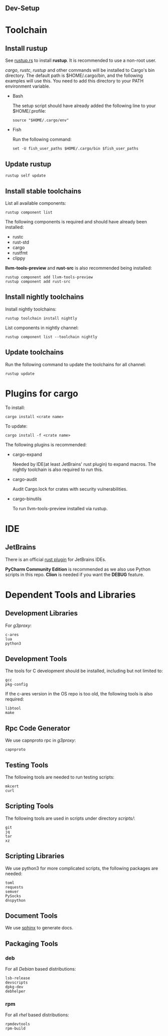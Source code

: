 Dev-Setup
-----
# Toolchain

## Install rustup

See [rustup.rs](https://rustup.rs/) to install **rustup**.
It is recommended to use a non-root user.

*cargo*, *rustc*, *rustup* and other commands will be installed to Cargo's bin directory.
The default path is $HOME/.cargo/bin, and the following examples will use this.
You need to add this directory to your PATH environment variable.

- Bash

  The setup script should have already added the following line to your $HOME/.profile:
  ```shell script
  source "$HOME/.cargo/env"
  ```

- Fish

  Run the following command:
  ```shell script
  set -U fish_user_paths $HOME/.cargo/bin $fish_user_paths
  ```

## Update rustup

```shell script
rustup self update
```

## Install stable toolchains

List all available components:
```shell
rustup component list
```

The following components is required and should have already been installed:

 - rustc
 - rust-std
 - cargo
 - rustfmt
 - clippy

**llvm-tools-preview** and **rust-src** is also recommended being installed:
```shell script
rustup component add llvm-tools-preview
rustup component add rust-src
```

## Install nightly toolchains

Install nightly toolchains:
```shell script
rustup toolchain install nightly
```

List components in nightly channel:
```shell script
rustup component list --toolchain nightly
```

## Update toolchains

Run the following command to update the toolchains for all channel:
```shell script
rustup update
```

# Plugins for cargo

To install:
```shell script
cargo install <crate name>
```

To update:
```shell script
cargo install -f <crate name>
```

The following plugins is recommended:

- cargo-expand

  Needed by IDE(at least JetBrains' rust plugin) to expand macros.
  The nightly toolchain is also required to run this.

- cargo-audit

  Audit Cargo.lock for crates with security vulnerabilities.

- cargo-binutils

  To run llvm-tools-preview installed via rustup.

# IDE

## JetBrains

There is an official [rust plugin](https://plugins.jetbrains.com/plugin/8182-rust) for JetBrains IDEs.

**PyCharm Community Edition** is recommended as we also use Python scripts in this repo.
**Clion** is needed if you want the **DEBUG** feature.

# Dependent Tools and Libraries

## Development Libraries

For *g3proxy*:
```text
c-ares
lua
python3
```

## Development Tools

The tools for C development should be installed, including but not limited to:
```text
gcc
pkg-config
```

If the c-ares version in the OS repo is too old, the following tools is also required:
```text
libtool
make
```

## Rpc Code Generator

We use capnproto rpc in *g3proxy*:
```text
capnproto
```

## Testing Tools

The following tools are needed to run testing scripts:
```text
mkcert
curl
```

## Scripting Tools

The following tools are used in scripts under directory *scripts/*:
```text
git
jq
tar
xz
```

## Scripting Libraries

We use python3 for more complicated scripts, the following packages are needed:
```text
toml
requests
semver
PySocks
dnspython
```

## Document Tools

We use [sphinx](https://www.sphinx-doc.org/en/master/) to generate docs.

## Packaging Tools

### deb

For all *Debian* based distributions:
```text
lsb-release
devscripts
dpkg-dev
debhelper
```

### rpm

For all *rhel* based distributions:
```text
rpmdevtools
rpm-build
```

